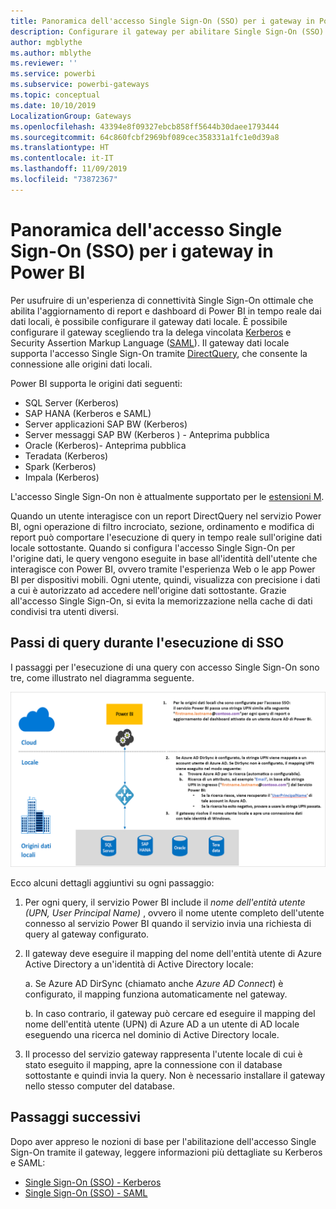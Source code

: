 ```yaml
---
title: Panoramica dell'accesso Single Sign-On (SSO) per i gateway in Power BI
description: Configurare il gateway per abilitare Single Sign-On (SSO) da Power BI alle origini dati locali.
author: mgblythe
ms.author: mblythe
ms.reviewer: ''
ms.service: powerbi
ms.subservice: powerbi-gateways
ms.topic: conceptual
ms.date: 10/10/2019
LocalizationGroup: Gateways
ms.openlocfilehash: 43394e8f09327ebcb858ff5644b30daee1793444
ms.sourcegitcommit: 64c860fcbf2969bf089cec358331a1fc1e0d39a8
ms.translationtype: HT
ms.contentlocale: it-IT
ms.lasthandoff: 11/09/2019
ms.locfileid: "73872367"
---
```

# <a name="overview-of-single-sign-on-sso-for-gateways-in-power-bi"></a>Panoramica dell'accesso Single Sign-On (SSO) per i gateway in Power BI

Per usufruire di un'esperienza di connettività Single Sign-On ottimale che abilita l'aggiornamento di report e dashboard di Power BI in tempo reale dai dati locali, è possibile configurare il gateway dati locale. È possibile configurare il gateway scegliendo tra la delega vincolata [Kerberos](service-gateway-sso-kerberos.md) e Security Assertion Markup Language ([SAML](service-gateway-sso-saml.md)). Il gateway dati locale supporta l'accesso Single Sign-On tramite [DirectQuery](desktop-directquery-about.md), che consente la connessione alle origini dati locali.

Power BI supporta le origini dati seguenti:

* SQL Server (Kerberos)
* SAP HANA (Kerberos e SAML)
* Server applicazioni SAP BW (Kerberos)
* Server messaggi SAP BW (Kerberos ) - Anteprima pubblica
* Oracle (Kerberos)- Anteprima pubblica
* Teradata (Kerberos)
* Spark (Kerberos)
* Impala (Kerberos)

L'accesso Single Sign-On non è attualmente supportato per le [estensioni M](https://github.com/microsoft/DataConnectors/blob/master/docs/m-extensions.md).

Quando un utente interagisce con un report DirectQuery nel servizio Power BI, ogni operazione di filtro incrociato, sezione, ordinamento e modifica di report può comportare l'esecuzione di query in tempo reale sull'origine dati locale sottostante. Quando si configura l'accesso Single Sign-On per l'origine dati, le query vengono eseguite in base all'identità dell'utente che interagisce con Power BI, ovvero tramite l'esperienza Web o le app Power BI per dispositivi mobili. Ogni utente, quindi, visualizza con precisione i dati a cui è autorizzato ad accedere nell'origine dati sottostante. Grazie all'accesso Single Sign-On, si evita la memorizzazione nella cache di dati condivisi tra utenti diversi.

## <a name="query-steps-when-running-sso"></a>Passi di query durante l'esecuzione di SSO

I passaggi per l'esecuzione di una query con accesso Single Sign-On sono tre, come illustrato nel diagramma seguente.

![Passi di query SSO](media/service-gateway-sso-overview/sso-query-steps.png)

Ecco alcuni dettagli aggiuntivi su ogni passaggio:

1. Per ogni query, il servizio Power BI include il *nome dell'entità utente (UPN, User Principal Name)* , ovvero il nome utente completo dell'utente connesso al servizio Power BI quando il servizio invia una richiesta di query al gateway configurato.

2. Il gateway deve eseguire il mapping del nome dell'entità utente di Azure Active Directory a un'identità di Active Directory locale:

   a. Se Azure AD DirSync (chiamato anche *Azure AD Connect*) è configurato, il mapping funziona automaticamente nel gateway.

   b.  In caso contrario, il gateway può cercare ed eseguire il mapping del nome dell'entità utente (UPN) di Azure AD a un utente di AD locale eseguendo una ricerca nel dominio di Active Directory locale.

3. Il processo del servizio gateway rappresenta l'utente locale di cui è stato eseguito il mapping, apre la connessione con il database sottostante e quindi invia la query. Non è necessario installare il gateway nello stesso computer del database.

## <a name="next-steps"></a>Passaggi successivi

Dopo aver appreso le nozioni di base per l'abilitazione dell'accesso Single Sign-On tramite il gateway, leggere informazioni più dettagliate su Kerberos e SAML:

* [Single Sign-On (SSO) - Kerberos](service-gateway-sso-kerberos.md)
* [Single Sign-On (SSO) - SAML](service-gateway-sso-saml.md)
